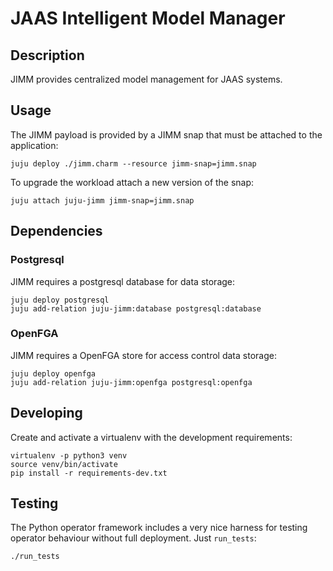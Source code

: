 # JAAS Intelligent Model Manager

## Description

JIMM provides centralized model management for JAAS systems.

## Usage

The JIMM payload is provided by a JIMM snap that must be attached to
the application:

```
juju deploy ./jimm.charm --resource jimm-snap=jimm.snap
```

To upgrade the workload attach a new version of the snap:

```
juju attach juju-jimm jimm-snap=jimm.snap
```
## Dependencies

### Postgresql

JIMM requires a postgresql database for data storage:

```
juju deploy postgresql
juju add-relation juju-jimm:database postgresql:database
```

### OpenFGA

JIMM requires a OpenFGA store for access control data storage:

<!-- TODO (@babakks) This is not accurate/working. We need to elaborate on
this because there's no machine charm for OpenFGA, and the user needs to create
a cross-model relation to a k8s model running OpenFGA.
-->

```
juju deploy openfga
juju add-relation juju-jimm:openfga postgresql:openfga
```

## Developing

Create and activate a virtualenv with the development requirements:

    virtualenv -p python3 venv
    source venv/bin/activate
    pip install -r requirements-dev.txt

## Testing

The Python operator framework includes a very nice harness for testing
operator behaviour without full deployment. Just `run_tests`:

    ./run_tests
